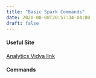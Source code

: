 ```yaml
---
title: "Basic Spark Commands"
date: 2020-08-08T20:57:34-04:00
draft: false
---
```


#### Useful Site 
[Analytics Vidya link](https://www.analyticsvidhya.com/blog/2016/10/spark-dataframe-and-operations/)

#### Commands
